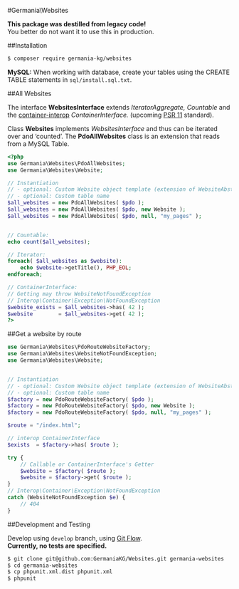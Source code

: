 #Germania\Websites

**This package was destilled from legacy code!**   
You better do not want it to use this in production.


##Installation

```bash
$ composer require germania-kg/websites
```

**MySQL:** When working with database, create your tables using the CREATE TABLE statements in `sql/install.sql.txt`.


##All Websites

The interface **WebsitesInterface** extends *IteratorAggregate, Countable* and the [container-interop](https://github.com/container-interop/container-interop) *ContainerInterface.* (upcoming [PSR 11](https://github.com/php-fig/fig-standards/blob/master/proposed/container.md) standard). 

Class **Websites** implements *WebsitesInterface* and thus can be iterated over and ‘counted’. The **PdoAllWebsites** class is an extension that reads from a MySQL Table. 

```php
<?php
use Germania\Websites\PdoAllWebsites;
use Germania\Websites\Website;

// Instantiation
// - optional: Custom Website object template (extension of WebsiteAbstract)
// - optional: Custom table name
$all_websites = new PdoAllWebsites( $pdo );
$all_websites = new PdoAllWebsites( $pdo, new Website );
$all_websites = new PdoAllWebsites( $pdo, null, "my_pages" );


// Countable:
echo count($all_websites);

// Iterator:
foreach( $all_websites as $website):
	echo $website->getTitle(), PHP_EOL;
endforeach;

// ContainerInterface:
// Getting may throw WebsiteNotFoundException
// Interop\Container\Exception\NotFoundException
$website_exists = $all_websites->has( 42 );
$website        = $all_websites->get( 42 );
?>
```


##Get a website by route

```php
use Germania\Websites\PdoRouteWebsiteFactory;
use Germania\Websites\WebsiteNotFoundException;
use Germania\Websites\Website;


// Instantiation
// - optional: Custom Website object template (extension of WebsiteAbstract)
// - optional: Custom table name
$factory = new PdoRouteWebsiteFactory( $pdo );
$factory = new PdoRouteWebsiteFactory( $pdo, new Website );
$factory = new PdoRouteWebsiteFactory( $pdo, null, "my_pages" );

$route = "/index.html";

// interop ContainerInterface
$exists  = $factory->has( $route );

try { 
	// Callable or ContainerInterface's Getter
	$website = $factory( $route ); 
	$website = $factory->get( $route ); 
}
// Interop\Container\Exception\NotFoundException
catch (WebsiteNotFoundException $e) {
	// 404
}
```



##Development and Testing

Develop using `develop` branch, using [Git Flow](https://github.com/nvie/gitflow).   
**Currently, no tests are specified.**

```bash
$ git clone git@github.com:GermaniaKG/Websites.git germania-websites
$ cd germania-websites
$ cp phpunit.xml.dist phpunit.xml
$ phpunit
```
